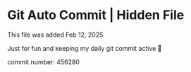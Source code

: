 # Git Auto Commit | Hidden File

This file was added Feb 12, 2025

Just for fun and keeping my daily git commit active 🤪

commit number: 456280
